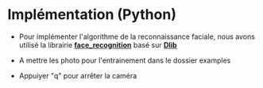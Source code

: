 # Implémentation (**Python**)
* Pour implémenter l'algorithme de la reconnaissance faciale, nous avons utilisé la librairie **[face_recognition](https://github.com/ageitgey/face_recognition)** basé sur **[Dlib](http://dlib.net/)**

* A mettre les photo pour l'entrainement dans le dossier examples
* Appuiyer "q" pour arrêter la caméra
